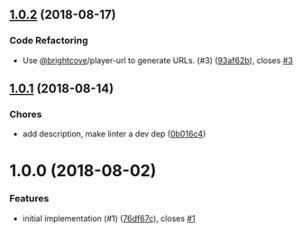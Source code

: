 <a name="1.0.2"></a>
## [1.0.2](https://github.com/brightcove/player-loader-webpack-plugin/compare/v1.0.1...v1.0.2) (2018-08-17)

### Code Refactoring

* Use [@brightcove](https://github.com/brightcove)/player-url to generate URLs. (#3) ([93af62b](https://github.com/brightcove/player-loader-webpack-plugin/commit/93af62b)), closes [#3](https://github.com/brightcove/player-loader-webpack-plugin/issues/3)

<a name="1.0.1"></a>
## [1.0.1](https://github.com/brightcove/player-loader-webpack-plugin/compare/v1.0.0...v1.0.1) (2018-08-14)

### Chores

* add description, make linter a dev dep ([0b016c4](https://github.com/brightcove/player-loader-webpack-plugin/commit/0b016c4))

<a name="1.0.0"></a>
# 1.0.0 (2018-08-02)

### Features

* initial implementation (#1) ([76df67c](https://github.com/brightcove/player-loader-webpack-plugin/commit/76df67c)), closes [#1](https://github.com/brightcove/player-loader-webpack-plugin/issues/1)



